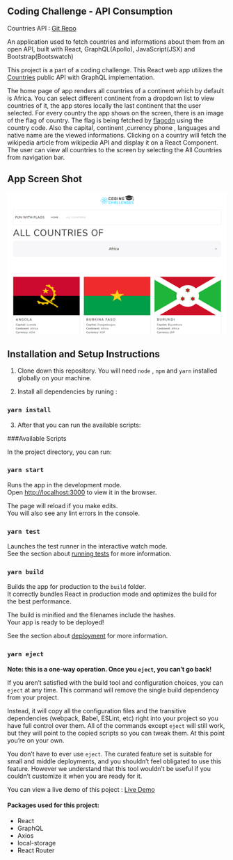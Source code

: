 ## Coding Challenge - API Consumption 


Countries API : [Git Repo](https://github.com/trevorblades/countries)

An application used to fetch countries and informations about them from an open API, built with React, GraphQL(Apollo), JavaScript(JSX) and Bootstrap(Bootswatch)

This project is a part of a coding challenge. This React web app utilizes the [Countries](https://countries.trevorblades.com/) public API with GraphQL implementation. 

The home page of app renders all countries of a continent which by default is Africa.
You can select different continent from a dropdown list to view countries of it, the app stores locally the last continent that the user selected. 
For every country the app shows on the screen, there is an image of the flag of country. The flag is being fetched by [flagcdn](https://flagcdn.com/ "flagcdn")  using the country code. Also the capital, continent ,currency  phone , languages and native name are the viewed informations.
Clicking on a country will fetch the wikipedia article from wikipedia API and display it on a React Component.
The user can view all countries to the screen by selecting the All Countries from navigation bar.  

## App Screen Shot
[![imagetitle](https://github.com/EneasLari/codingchallenge/blob/main/screenshot1.PNG "ScreenShot")](https://github.com/EneasLari/codingchallenge/blob/main/screenshot1.PNG "ScreenShot")


## Installation and Setup Instructions

1) Clone down this repository. You will need `node` , `npm` and `yarn` installed globally on your machine.  

2) Install all dependencies by runing :

### `yarn install`

3) After that you can run the available scripts:

###Available Scripts

In the project directory, you can run:

### `yarn start`

Runs the app in the development mode.\
Open [http://localhost:3000](http://localhost:3000) to view it in the browser.

The page will reload if you make edits.\
You will also see any lint errors in the console.

### `yarn test`

Launches the test runner in the interactive watch mode.\
See the section about [running tests](https://facebook.github.io/create-react-app/docs/running-tests) for more information.

### `yarn build`

Builds the app for production to the `build` folder.\
It correctly bundles React in production mode and optimizes the build for the best performance.

The build is minified and the filenames include the hashes.\
Your app is ready to be deployed!

See the section about [deployment](https://facebook.github.io/create-react-app/docs/deployment) for more information.

### `yarn eject`

**Note: this is a one-way operation. Once you `eject`, you can’t go back!**

If you aren’t satisfied with the build tool and configuration choices, you can `eject` at any time. This command will remove the single build dependency from your project.

Instead, it will copy all the configuration files and the transitive dependencies (webpack, Babel, ESLint, etc) right into your project so you have full control over them. All of the commands except `eject` will still work, but they will point to the copied scripts so you can tweak them. At this point you’re on your own.

You don’t have to ever use `eject`. The curated feature set is suitable for small and middle deployments, and you shouldn’t feel obligated to use this feature. However we understand that this tool wouldn’t be useful if you couldn’t customize it when you are ready for it.

You can view a live demo of this poject :
[Live Demo](https://codingchallenge-thechatshop.herokuapp.com/ "Live")
 

#### Packages used for this project:  
- React 
- GraphQL
- Axios
- local-storage
- React Router
